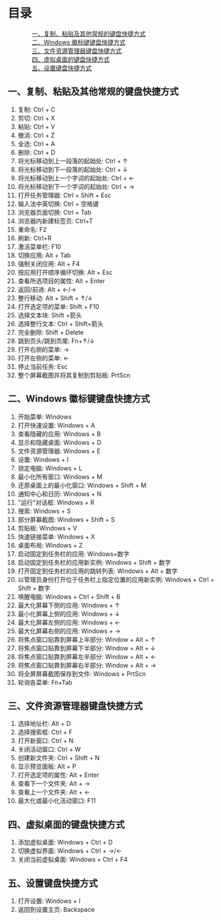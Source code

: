 # 目录
&emsp;&emsp;&emsp;&emsp;[一、复制、粘贴及其他常规的键盘快捷方式](#1)  
&emsp;&emsp;&emsp;&emsp;[二、Windows 徽标键键盘快捷方式](#2)  
&emsp;&emsp;&emsp;&emsp;[三、文件资源管理器键盘快捷方式](#3)  
&emsp;&emsp;&emsp;&emsp;[四、虚拟桌面的键盘快捷方式](#4)  
&emsp;&emsp;&emsp;&emsp;[五、设置键盘快捷方式](#5)  


## 一、复制、粘贴及其他常规的键盘快捷方式<span id="1">
1. 复制: Ctrl + C
2. 剪切: Ctrl + X
3. 粘贴: Ctrl + V
4. 撤消: Ctrl + Z
5. 全选: Ctrl + A
6. 删除: Ctrl + D
7. 将光标移动到上一段落的起始处: Ctrl + ↑
8. 将光标移动到下一段落的起始处: Ctrl + ↓
9. 将光标移动到上一个字词的起始处: Ctrl + ←
10. 将光标移动到下一个字词的起始处: Ctrl + →
11. 打开任务管理器: Ctrl + Shift + Esc
12. 输入法中英切换: Ctrl + 空格键
13. 浏览器页面切换: Ctrl + Tab
14. 浏览器内新建标签页: Ctrl+T
15. 重命名: F2
16. 刷新: Ctrl+R
17. 激活菜单栏: F10
18. 切换应用: Alt + Tab
19. 强制关闭应用: Alt + F4
20. 按应用打开顺序循环切换: Alt + Esc
21. 查看所选项目的属性: Alt + Enter
22. 返回/前进: Alt + ←/→
23. 整行移动: Alt + Shift + ↑/↓
24. 打开选定项的菜单: Shift + F10
25. 选择文本块: Shift +箭头
26. 选择整行文本: Ctrl + Shift+箭头
27. 完全删除: Shift + Delete
28. 跳到页头/跳到页尾: Fn+↑/↓
29. 打开右侧的菜单: →
30. 打开左侧的菜单: ←
31. 停止当前任务: Esc
32. 整个屏幕截图并将其复制到剪贴板: PrtScn

## 二、Windows 徽标键键盘快捷方式<span id="2">
1. 开始菜单: Windows
2. 打开快速设置: Windows + A
3. 查看隐藏的应用: Windows + B
4. 显示和隐藏桌面: Windows + D
5. 文件资源管理器: Windows + E
6. 设置: Windows + I
7. 锁定电脑: Windows + L
8. 最小化所有窗口: Windows + M
9. 还原桌面上的最小化窗口: Windows + Shift + M
10. 通知中心和日历: Windows + N
11. "运行"对话框: Windows + R
12. 搜索: Windows + S
13. 部分屏幕截图: Windows + Shift + S
14. 剪贴板: Windows + V
15. 快速链接菜单: Windows + X
16. 桌面布局: Windows + Z
17. 启动固定到任务栏的应用: Windows+数字
18. 启动固定到任务栏的应用新实例: Windows + Shift + 数字
19. 打开固定到任务栏的应用的跳转列表: Windows + Alt + 数字
20. 以管理员身份打开位于任务栏上指定位置的应用新实例: Windows + Ctrl + Shift + 数字
21. 唤醒电脑: Windows + Ctrl + Shift + B
22. 最大化屏幕下侧的应用: Windows + ↑
23. 最小化屏幕上侧的应用: Windows + ↓
24. 最大化屏幕左侧的应用: Windows + ←
25. 最大化屏幕右侧的应用: Windows + →
26. 将焦点窗口贴靠到屏幕上半部分: Window + Alt + ↑
27. 将焦点窗口贴靠到屏幕下半部分: Window + Alt + ↓
28. 将焦点窗口贴靠到屏幕左半部分: Window + Alt + ←
29. 将焦点窗口贴靠到屏幕右半部分: Window + Alt + →
30. 将全屏屏幕截图保存到文件: Windows + PrtScn
31. 轮询各菜单: Fn+Tab

## 三、文件资源管理器键盘快捷方式<span id="3">
1. 选择地址栏: Alt + D
2. 选择搜索框: Ctrl + F
3. 打开新窗口: Ctrl + N
4. 关闭活动窗口: Ctrl + W
5. 创建新文件夹: Ctrl + Shift + N
6. 显示预览面板: Alt + P
7. 打开选定项的属性: Alt + Enter
8. 查看下一个文件夹: Alt + →
9. 查看上一个文件夹: Alt + ←
10. 最大化或最小化活动窗口: F11

## 四、虚拟桌面的键盘快捷方式<span id="4">
1. 添加虚拟桌面: Windows + Ctrl + D
2. 切换虚拟界面: Windows + Ctrl + →/←
3. 关闭当前虚拟桌面: Windows + Ctrl + F4

## 五、设置键盘快捷方式<span id="5">
1. 打开设置: Windows + I
2. 返回到设置主页: Backspace